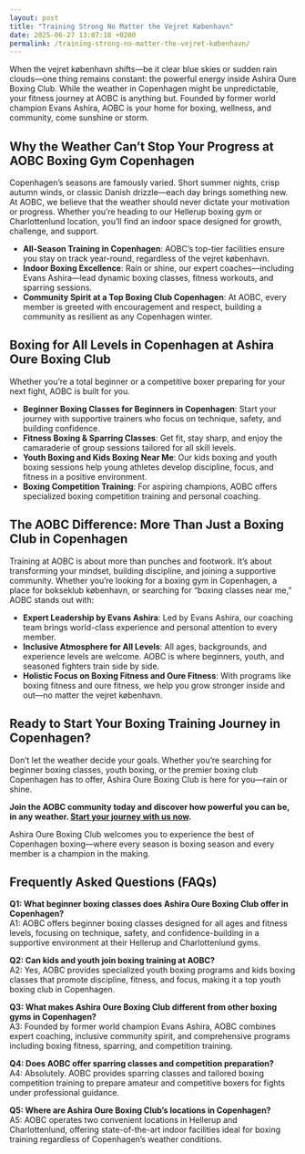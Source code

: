 ```yaml
---
layout: post
title: "Training Strong No Matter the Vejret København"
date: 2025-06-27 13:07:18 +0200
permalink: /training-strong-no-matter-the-vejret-københavn/
---
```

When the vejret københavn shifts—be it clear blue skies or sudden rain clouds—one thing remains constant: the powerful energy inside Ashira Oure Boxing Club. While the weather in Copenhagen might be unpredictable, your fitness journey at AOBC is anything but. Founded by former world champion Evans Ashira, AOBC is your home for boxing, wellness, and community, come sunshine or storm.

## Why the Weather Can’t Stop Your Progress at AOBC Boxing Gym Copenhagen

Copenhagen’s seasons are famously varied. Short summer nights, crisp autumn winds, or classic Danish drizzle—each day brings something new. At AOBC, we believe that the weather should never dictate your motivation or progress. Whether you’re heading to our Hellerup boxing gym or Charlottenlund location, you’ll find an indoor space designed for growth, challenge, and support.

- **All-Season Training in Copenhagen**: AOBC’s top-tier facilities ensure you stay on track year-round, regardless of the vejret københavn.
- **Indoor Boxing Excellence**: Rain or shine, our expert coaches—including Evans Ashira—lead dynamic boxing classes, fitness workouts, and sparring sessions.
- **Community Spirit at a Top Boxing Club Copenhagen**: At AOBC, every member is greeted with encouragement and respect, building a community as resilient as any Copenhagen winter.

## Boxing for All Levels in Copenhagen at Ashira Oure Boxing Club

Whether you’re a total beginner or a competitive boxer preparing for your next fight, AOBC is built for you.

- **Beginner Boxing Classes for Beginners in Copenhagen**: Start your journey with supportive trainers who focus on technique, safety, and building confidence.
- **Fitness Boxing & Sparring Classes**: Get fit, stay sharp, and enjoy the camaraderie of group sessions tailored for all skill levels.
- **Youth Boxing and Kids Boxing Near Me**: Our kids boxing and youth boxing sessions help young athletes develop discipline, focus, and fitness in a positive environment.
- **Boxing Competition Training**: For aspiring champions, AOBC offers specialized boxing competition training and personal coaching.

## The AOBC Difference: More Than Just a Boxing Club in Copenhagen

Training at AOBC is about more than punches and footwork. It’s about transforming your mindset, building discipline, and joining a supportive community. Whether you’re looking for a boxing gym in Copenhagen, a place for bokseklub københavn, or searching for “boxing classes near me,” AOBC stands out with:

- **Expert Leadership by Evans Ashira**: Led by Evans Ashira, our coaching team brings world-class experience and personal attention to every member.
- **Inclusive Atmosphere for All Levels**: All ages, backgrounds, and experience levels are welcome. AOBC is where beginners, youth, and seasoned fighters train side by side.
- **Holistic Focus on Boxing Fitness and Oure Fitness**: With programs like boxing fitness and oure fitness, we help you grow stronger inside and out—no matter the vejret københavn.

## Ready to Start Your Boxing Training Journey in Copenhagen?

Don’t let the weather decide your goals. Whether you’re searching for beginner boxing classes, youth boxing, or the premier boxing club Copenhagen has to offer, Ashira Oure Boxing Club is here for you—rain or shine.

**Join the AOBC community today and discover how powerful you can be, in any weather. [Start your journey with us now](https://www.ashiraoure.com/).**

Ashira Oure Boxing Club welcomes you to experience the best of Copenhagen boxing—where every season is boxing season and every member is a champion in the making.

## Frequently Asked Questions (FAQs)

**Q1: What beginner boxing classes does Ashira Oure Boxing Club offer in Copenhagen?**  
A1: AOBC offers beginner boxing classes designed for all ages and fitness levels, focusing on technique, safety, and confidence-building in a supportive environment at their Hellerup and Charlottenlund gyms.

**Q2: Can kids and youth join boxing training at AOBC?**  
A2: Yes, AOBC provides specialized youth boxing programs and kids boxing classes that promote discipline, fitness, and focus, making it a top youth boxing club in Copenhagen.

**Q3: What makes Ashira Oure Boxing Club different from other boxing gyms in Copenhagen?**  
A3: Founded by former world champion Evans Ashira, AOBC combines expert coaching, inclusive community spirit, and comprehensive programs including boxing fitness, sparring, and competition training.

**Q4: Does AOBC offer sparring classes and competition preparation?**  
A4: Absolutely. AOBC provides sparring classes and tailored boxing competition training to prepare amateur and competitive boxers for fights under professional guidance.

**Q5: Where are Ashira Oure Boxing Club’s locations in Copenhagen?**  
A5: AOBC operates two convenient locations in Hellerup and Charlottenlund, offering state-of-the-art indoor facilities ideal for boxing training regardless of Copenhagen’s weather conditions.

<script type="application/ld+json">
{
  "@context": "https://schema.org",
  "@type": "BlogPosting",
  "headline": "Training Strong No Matter the Vejret København",
  "description": "Discover how Ashira Oure Boxing Club in Copenhagen keeps your boxing training strong regardless of the weather. Founded by former world champion Evans Ashira, AOBC offers beginner classes, youth programs, sparring, and competition prep at locations in Hellerup and Charlottenlund.",
  "author": {
    "@type": "Person",
    "name": "Evans Ashira"
  },
  "publisher": {
    "@type": "Person",
    "name": "Evans Ashira"
  },
  "datePublished": "2024-06-01",
  "mainEntityOfPage": {
    "@type": "WebPage",
    "@id": "https://www.ashiraoure.com/blog/training-strong-no-matter-the-vejret-kobenhavn"
  },
  "keywords": "ashira oure boxing club, ashira oure, aobc, evans ashira, ashira boxing, boxing club copenhagen, boxing gym copenhagen, boxing copenhagen, hellerup boxing gym, copenhagen boxing club, bokseklub københavn, beginner boxing classes, boxing club for beginners, boxing academy, youth boxing, kids boxing near me, boxing classes, sparring classes, boxing competition training, boxing training for kids, amateur boxing club",
  "articleBody": "When the vejret københavn shifts—be it clear blue skies or sudden rain clouds—one thing remains constant: the powerful energy inside Ashira Oure Boxing Club. While the weather in Copenhagen might be unpredictable, your fitness journey at AOBC is anything but. Founded by former world champion Evans Ashira, AOBC is your home for boxing, wellness, and community, come sunshine or storm.\n\nCopenhagen’s seasons are famously varied. Short summer nights, crisp autumn winds, or classic Danish drizzle—each day brings something new. At AOBC, we believe that the weather should never dictate your motivation or progress. Whether you’re heading to our Hellerup or Charlottenlund locations, you’ll find an indoor space designed for growth, challenge, and support.\n\n- All-Season Training: AOBC’s top-tier facilities ensure you stay on track year-round, regardless of the vejret københavn.\n- Indoor Boxing Excellence: Rain or shine, our expert coaches—including Evans Ashira—lead dynamic boxing classes, fitness workouts, and sparring sessions.\n- Community Spirit: At AOBC, every member is greeted with encouragement and respect, building a community as resilient as any Copenhagen winter.\n\nWhether you’re a total beginner or a competitive boxer preparing for your next fight, AOBC is built for you.\n\n- Beginner Boxing Classes: Start your journey with supportive trainers who focus on technique, safety, and building confidence.\n- Fitness Boxing & Sparring: Get fit, stay sharp, and enjoy the camaraderie of group sessions tailored for all skill levels.\n- Youth Programs: Our kids boxing and youth boxing sessions help young athletes develop discipline, focus, and fitness in a positive environment.\n- Competition Training: For aspiring champions, AOBC offers specialized boxing competition training and personal coaching.\n\nTraining at AOBC is about more than punches and footwork. It’s about transforming your mindset, building discipline, and joining a supportive community. Whether you’re looking for a boxing gym in Copenhagen, a place for bokseklub københavn, or searching for “boxing classes near me,” AOBC stands out with:\n\n- Expert Leadership: Led by Evans Ashira, our coaching team brings world-class experience and personal attention to every member.\n- Inclusive Atmosphere: All ages, backgrounds, and experience levels are welcome. AOBC is where beginners, youth, and seasoned fighters train side by side.\n- Holistic Focus: With programs like boxing fitness and oure fitness, we help you grow stronger inside and out—no matter the vejret københavn.\n\nDon’t let the weather decide your goals. Whether you’re searching for beginner boxing classes, youth boxing, or the premier boxing club Copenhagen has to offer, Ashira Oure Boxing Club is here for you—rain or shine.\n\nJoin the AOBC community today and discover how powerful you can be, in any weather.\n\nAshira Oure Boxing Club welcomes you to experience the best of Copenhagen boxing—where every season is boxing season and every member is a champion in the making."
}
</script>

<script type="application/ld+json">
{
  "@context": "https://schema.org",
  "@type": "FAQPage",
  "mainEntity": [
    {
      "@type": "Question",
      "name": "What beginner boxing classes does Ashira Oure Boxing Club offer in Copenhagen?",
      "acceptedAnswer": {
        "@type": "Answer",
        "text": "AOBC offers beginner boxing classes designed for all ages and fitness levels, focusing on technique, safety, and confidence-building in a supportive environment at their Hellerup and Charlottenlund gyms."
      }
    },
    {
      "@type": "Question",
      "name": "Can kids and youth join boxing training at AOBC?",
      "acceptedAnswer": {
        "@type": "Answer",
        "text": "Yes, AOBC provides specialized youth boxing programs and kids boxing classes that promote discipline, fitness, and focus, making it a top youth boxing club in Copenhagen."
      }
    },
    {
      "@type": "Question",
      "name": "What makes Ashira Oure Boxing Club different from other boxing gyms in Copenhagen?",
      "acceptedAnswer": {
        "@type": "Answer",
        "text": "Founded by former world champion Evans Ashira, AOBC combines expert coaching, inclusive community spirit, and comprehensive programs including boxing fitness, sparring, and competition training."
      }
    },
    {
      "@type": "Question",
      "name": "Does AOBC offer sparring classes and competition preparation?",
      "acceptedAnswer": {
        "@type": "Answer",
        "text": "Absolutely. AOBC provides sparring classes and tailored boxing competition training to prepare amateur and competitive boxers for fights under professional guidance."
      }
    },
    {
      "@type": "Question",
      "name": "Where are Ashira Oure Boxing Club’s locations in Copenhagen?",
      "acceptedAnswer": {
        "@type": "Answer",
        "text": "AOBC operates two convenient locations in Hellerup and Charlottenlund, offering state-of-the-art indoor facilities ideal for boxing training regardless of Copenhagen’s weather conditions."
      }
    }
  ]
}
</script>